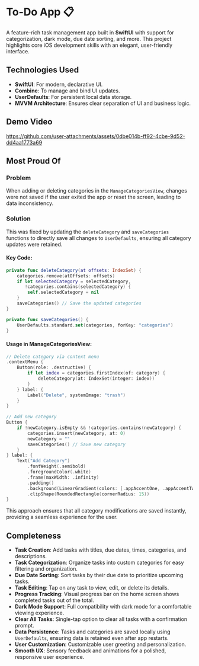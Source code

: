 # To-Do App 📋

A feature-rich task management app built in **SwiftUI** with support for categorization, dark mode, due date sorting, and more. This project highlights core iOS development skills with an elegant, user-friendly interface.

## Technologies Used

- **SwiftUI**: For modern, declarative UI.
- **Combine**: To manage and bind UI updates.
- **UserDefaults**: For persistent local data storage.
- **MVVM Architecture**: Ensures clear separation of UI and business logic.

## Demo Video

https://github.com/user-attachments/assets/0dbe014b-ff92-4cbe-9d52-dd4aa1773a69

## Most Proud Of

### Problem
When adding or deleting categories in the `ManageCategoriesView`, changes were not saved if the user exited the app or reset the screen, leading to data inconsistency.

### Solution
This was fixed by updating the `deleteCategory` and `saveCategories` functions to directly save all changes to `UserDefaults`, ensuring all category updates were retained.

#### Key Code:
```swift
private func deleteCategory(at offsets: IndexSet) {
    categories.remove(atOffsets: offsets)
    if let selectedCategory = selectedCategory,
       !categories.contains(selectedCategory) {
        self.selectedCategory = nil
    }
    saveCategories() // Save the updated categories
}

private func saveCategories() {
    UserDefaults.standard.set(categories, forKey: "categories")
}
```

#### Usage in ManageCategoriesView:
```swift
// Delete category via context menu
.contextMenu {
    Button(role: .destructive) {
        if let index = categories.firstIndex(of: category) {
            deleteCategory(at: IndexSet(integer: index))
        }
    } label: {
        Label("Delete", systemImage: "trash")
    }
}

// Add new category
Button {
    if !newCategory.isEmpty && !categories.contains(newCategory) {
        categories.insert(newCategory, at: 0)
        newCategory = ""
        saveCategories() // Save new category
    }
} label: {
    Text("Add Category")
        .fontWeight(.semibold)
        .foregroundColor(.white)
        .frame(maxWidth: .infinity)
        .padding()
        .background(LinearGradient(colors: [.appAccentOne, .appAccentTwo], startPoint: .leading, endPoint: .trailing))
        .clipShape(RoundedRectangle(cornerRadius: 15))
}
```

This approach ensures that all category modifications are saved instantly, providing a seamless experience for the user.

## Completeness

- **Task Creation**: Add tasks with titles, due dates, times, categories, and descriptions.
- **Task Categorization**: Organize tasks into custom categories for easy filtering and organization.
- **Due Date Sorting**: Sort tasks by their due date to prioritize upcoming tasks.
- **Task Editing**: Tap on any task to view, edit, or delete its details.
- **Progress Tracking**: Visual progress bar on the home screen shows completed tasks out of the total.
- **Dark Mode Support**: Full compatibility with dark mode for a comfortable viewing experience.
- **Clear All Tasks**: Single-tap option to clear all tasks with a confirmation prompt.
- **Data Persistence**: Tasks and categories are saved locally using `UserDefaults`, ensuring data is retained even after app restarts.
- **User Customization**: Customizable user greeting and personalization.
- **Smooth UX**: Sensory feedback and animations for a polished, responsive user experience.
